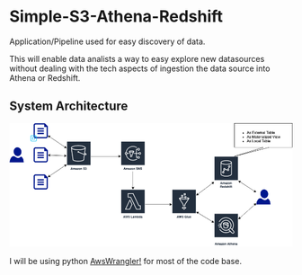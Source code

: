 # Simple-S3-Athena-Redshift

Application/Pipeline used for easy discovery of data.

This will enable data analists a way to easy explore new datasources without dealing with the tech aspects of ingestion the data source into Athena or Redshift.


## System Architecture

![System Architecture](https://github.com/AODBA/Simple-S3-Athena-Redshift/blob/main/Simple-Athena-Redshift.png?raw=true "System Architecture")


I will be using python [AwsWrangler!](https://aws-data-wrangler.readthedocs.io/en/stable/index.html) for most of the code base. 
